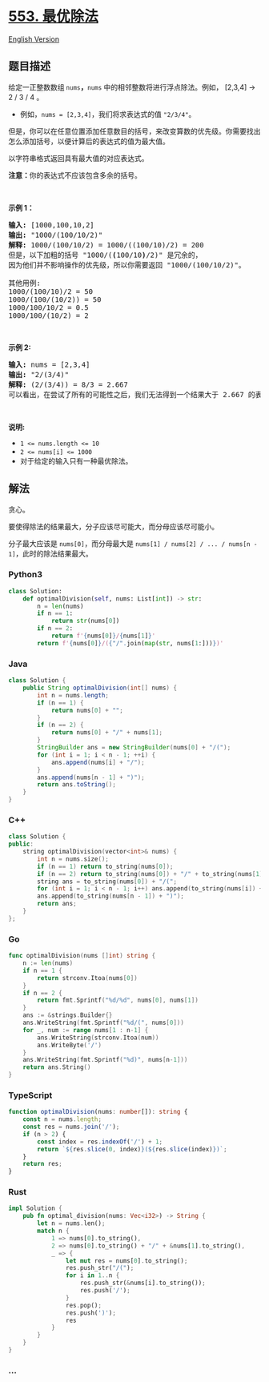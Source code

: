 # [553. 最优除法](https://leetcode.cn/problems/optimal-division)

[English Version](/solution/0500-0599/0553.Optimal%20Division/README_EN.md)

## 题目描述

<!-- 这里写题目描述 -->

<p>给定一正整数数组<strong> </strong><code>nums</code><strong>，</strong><code>nums</code> 中的相邻整数将进行浮点除法。例如，&nbsp;[2,3,4] -&gt; 2 / 3 / 4 。</p>

<ul>
	<li>例如，<code>nums = [2,3,4]</code>，我们将求表达式的值&nbsp;<code>"2/3/4"</code>。</li>
</ul>

<p>但是，你可以在任意位置添加任意数目的括号，来改变算数的优先级。你需要找出怎么添加括号，以便计算后的表达式的值为最大值。</p>

<p>以字符串格式返回具有最大值的对应表达式。</p>

<p><strong>注意：</strong>你的表达式不应该包含多余的括号。</p>

<p>&nbsp;</p>

<p><strong>示例 1：</strong></p>

<pre>
<strong>输入:</strong> [1000,100,10,2]
<strong>输出:</strong> "1000/(100/10/2)"
<strong>解释: </strong>1000/(100/10/2) = 1000/((100/10)/2) = 200
但是，以下加粗的括号 "1000/(<strong>(</strong>100/10<strong>)</strong>/2)" 是冗余的，
因为他们并不影响操作的优先级，所以你需要返回 "1000/(100/10/2)"。

其他用例:
1000/(100/10)/2 = 50
1000/(100/(10/2)) = 50
1000/100/10/2 = 0.5
1000/100/(10/2) = 2
</pre>

<p>&nbsp;</p>

<p><strong>示例 2:</strong></p>

<pre>
<strong>输入:</strong> nums = [2,3,4]
<strong>输出:</strong> "2/(3/4)"
<strong>解释:</strong> (2/(3/4)) = 8/3 = 2.667
可以看出，在尝试了所有的可能性之后，我们无法得到一个结果大于 2.667 的表达式。
</pre>

<p>&nbsp;</p>

<p><strong>说明:</strong></p>

<ul>
	<li><code>1 &lt;= nums.length &lt;= 10</code></li>
	<li><code>2 &lt;= nums[i] &lt;= 1000</code></li>
	<li>对于给定的输入只有一种最优除法。</li>
</ul>

## 解法

<!-- 这里可写通用的实现逻辑 -->

贪心。

要使得除法的结果最大，分子应该尽可能大，而分母应该尽可能小。

分子最大应该是 `nums[0]`，而分母最大是 `nums[1] / nums[2] / ... / nums[n - 1]`，此时的除法结果最大。

<!-- tabs:start -->

### **Python3**

<!-- 这里可写当前语言的特殊实现逻辑 -->

```python
class Solution:
    def optimalDivision(self, nums: List[int]) -> str:
        n = len(nums)
        if n == 1:
            return str(nums[0])
        if n == 2:
            return f'{nums[0]}/{nums[1]}'
        return f'{nums[0]}/({"/".join(map(str, nums[1:]))})'
```

### **Java**

<!-- 这里可写当前语言的特殊实现逻辑 -->

```java
class Solution {
    public String optimalDivision(int[] nums) {
        int n = nums.length;
        if (n == 1) {
            return nums[0] + "";
        }
        if (n == 2) {
            return nums[0] + "/" + nums[1];
        }
        StringBuilder ans = new StringBuilder(nums[0] + "/(");
        for (int i = 1; i < n - 1; ++i) {
            ans.append(nums[i] + "/");
        }
        ans.append(nums[n - 1] + ")");
        return ans.toString();
    }
}
```

### **C++**

```cpp
class Solution {
public:
    string optimalDivision(vector<int>& nums) {
        int n = nums.size();
        if (n == 1) return to_string(nums[0]);
        if (n == 2) return to_string(nums[0]) + "/" + to_string(nums[1]);
        string ans = to_string(nums[0]) + "/(";
        for (int i = 1; i < n - 1; i++) ans.append(to_string(nums[i]) + "/");
        ans.append(to_string(nums[n - 1]) + ")");
        return ans;
    }
};
```

### **Go**

```go
func optimalDivision(nums []int) string {
	n := len(nums)
	if n == 1 {
		return strconv.Itoa(nums[0])
	}
	if n == 2 {
		return fmt.Sprintf("%d/%d", nums[0], nums[1])
	}
	ans := &strings.Builder{}
	ans.WriteString(fmt.Sprintf("%d/(", nums[0]))
	for _, num := range nums[1 : n-1] {
		ans.WriteString(strconv.Itoa(num))
		ans.WriteByte('/')
	}
	ans.WriteString(fmt.Sprintf("%d)", nums[n-1]))
	return ans.String()
}
```

### **TypeScript**

```ts
function optimalDivision(nums: number[]): string {
    const n = nums.length;
    const res = nums.join('/');
    if (n > 2) {
        const index = res.indexOf('/') + 1;
        return `${res.slice(0, index)}(${res.slice(index)})`;
    }
    return res;
}
```

### **Rust**

```rust
impl Solution {
    pub fn optimal_division(nums: Vec<i32>) -> String {
        let n = nums.len();
        match n {
            1 => nums[0].to_string(),
            2 => nums[0].to_string() + "/" + &nums[1].to_string(),
            _ => {
                let mut res = nums[0].to_string();
                res.push_str("/(");
                for i in 1..n {
                    res.push_str(&nums[i].to_string());
                    res.push('/');
                }
                res.pop();
                res.push(')');
                res
            }
        }
    }
}
```

### **...**

```

```

<!-- tabs:end -->

